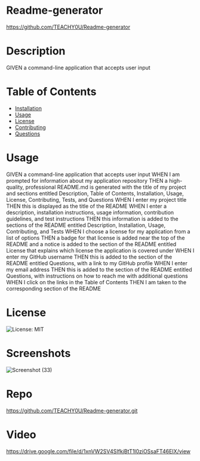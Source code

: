 # Readme-generator
  https://github.com/TEACHY0U/Readme-generator
  # Description
  GIVEN a command-line application that accepts user input
  # Table of Contents
  * [Installation](#installation)
  * [Usage](#usage)
  * [License](#license)
  * [Contributing](#contributing)
  * [Questions](#questions)
  # Usage
  GIVEN a command-line application that accepts user input
WHEN I am prompted for information about my application repository
THEN a high-quality, professional README.md is generated with the title of my project and sections entitled Description, Table of Contents, Installation, Usage, License, Contributing, Tests, and Questions
WHEN I enter my project title
THEN this is displayed as the title of the README
WHEN I enter a description, installation instructions, usage information, contribution guidelines, and test instructions
THEN this information is added to the sections of the README entitled Description, Installation, Usage, Contributing, and Tests
WHEN I choose a license for my application from a list of options
THEN a badge for that license is added near the top of the README and a notice is added to the section of the README entitled License that explains which license the application is covered under
WHEN I enter my GitHub username
THEN this is added to the section of the README entitled Questions, with a link to my GitHub profile
WHEN I enter my email address
THEN this is added to the section of the README entitled Questions, with instructions on how to reach me with additional questions
WHEN I click on the links in the Table of Contents
THEN I am taken to the corresponding section of the README
  # License
  ![License: MIT](https://img.shields.io/badge/License-MIT-yellow.svg)
  # Screenshots
  ![Screenshot (33)](https://user-images.githubusercontent.com/84609604/128978976-72d2673e-4861-4539-a0b1-9da8a69f81d9.png)

  # Repo
  https://github.com/TEACHY0U/Readme-generator.git
  # Video
 https://drive.google.com/file/d/1xnVW2SV4SIfkjBtT1l0ziOSsaFT46EIX/view